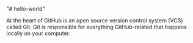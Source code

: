 "# hello-world" 



At the heart of GitHub is an open source version control system (VCS) called Git. Git is responsible for everything GitHub-related that happens locally on your computer.
